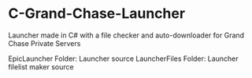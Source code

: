 # C-Grand-Chase-Launcher
Launcher made in C# with a file checker and auto-downloader for Grand Chase Private Servers


EpicLauncher Folder: Launcher source
LauncherFiles Folder: Launcher filelist maker source
